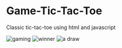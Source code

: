 # Game-Tic-Tac-Toe
Classic tic-tac-toe using html and javascript

![gaming](/1.jpg)
![winner](/2.jpg)
![a draw](/3.jpg)
